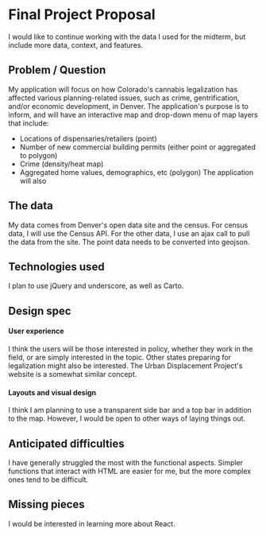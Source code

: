 # Final Project Proposal

I would like to continue working with the data I used for the midterm, but include more data, context, and features.

## Problem / Question

My application will focus on how Colorado's cannabis legalization has affected various planning-related issues, such as crime, gentrification, and/or economic development, in Denver. The application's purpose is to inform, and will have an interactive map and drop-down menu of map layers that include:
- Locations of dispensaries/retailers (point)
- Number of new commercial building permits (either point or aggregated to polygon)
- Crime (density/heat map)
- Aggregated home values, demographics, etc (polygon)
The application will also

## The data

My data comes from Denver's open data site and the census. For census data, I will use the Census API. For the other data, I use an ajax call to pull the data from the site. The point data needs to be converted into geojson.

## Technologies used

I plan to use jQuery and underscore, as well as Carto.

## Design spec

#### User experience

I think the users will be those interested in policy, whether they work in the field, or are simply interested in the topic. Other states preparing for legalization might also be interested. The Urban Displacement Project's website is a somewhat similar concept.

#### Layouts and visual design

I think I am planning to use a transparent side bar and a top bar in addition to the map. However, I would be open to other ways of laying things out.

## Anticipated difficulties

I have generally struggled the most with the functional aspects. Simpler functions that interact with HTML are easier for me, but the more complex ones tend to be difficult.

## Missing pieces

I would be interested in learning more about React.
